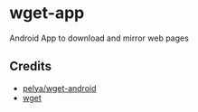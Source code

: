 # wget-app

Android App to download and mirror web pages

## Credits

- [pelya/wget-android](https://github.com/pelya/wget-android)
- [wget](http://www.gnu.org/software/wget/)

